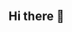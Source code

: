 ## Hi there 👋

<!--
**Violeteyesvillain/Violeteyesvillain** is a ✨ _special_ ✨ repository because its `README.md` (this file) appears on your GitHub profile.

Here are some ideas to get you started:

- 🔭 I’m currently working on ... being a freelance developer as well as learn along the process
- 🌱 I’m currently learning ... Python
- 👯 I’m looking to collaborate on ... like-minded individuals who codes
- 🤔 I’m looking for help with ... Python Frameworks
- 💬 Ask me about ... My current experience on pursuing a developer role
- 📫 How to reach me: ... gmzach024@gmail.com / legaria.zachary_albert@hnu.edu.ph
- 😄 Pronouns: ... He/him
- ⚡ Fun fact: ... As much as I like programming, my brain hurts on the long run.
-->
